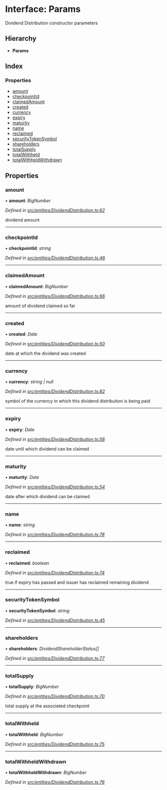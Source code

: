 # Interface: Params

Dividend Distribution constructor parameters

## Hierarchy

* **Params**

## Index

### Properties

* [amount](entities.params-10.md#amount)
* [checkpointId](entities.params-10.md#checkpointid)
* [claimedAmount](entities.params-10.md#claimedamount)
* [created](entities.params-10.md#created)
* [currency](entities.params-10.md#currency)
* [expiry](entities.params-10.md#expiry)
* [maturity](entities.params-10.md#maturity)
* [name](entities.params-10.md#name)
* [reclaimed](entities.params-10.md#reclaimed)
* [securityTokenSymbol](entities.params-10.md#securitytokensymbol)
* [shareholders](entities.params-10.md#shareholders)
* [totalSupply](entities.params-10.md#totalsupply)
* [totalWithheld](entities.params-10.md#totalwithheld)
* [totalWithheldWithdrawn](entities.params-10.md#totalwithheldwithdrawn)

## Properties

###  amount

• **amount**: *BigNumber*

*Defined in [src/entities/DividendDistribution.ts:62](https://github.com/PolymathNetwork/polymath-sdk/blob/73ecb26/src/entities/DividendDistribution.ts#L62)*

dividend amount

___

###  checkpointId

• **checkpointId**: *string*

*Defined in [src/entities/DividendDistribution.ts:46](https://github.com/PolymathNetwork/polymath-sdk/blob/73ecb26/src/entities/DividendDistribution.ts#L46)*

___

###  claimedAmount

• **claimedAmount**: *BigNumber*

*Defined in [src/entities/DividendDistribution.ts:66](https://github.com/PolymathNetwork/polymath-sdk/blob/73ecb26/src/entities/DividendDistribution.ts#L66)*

amount of dividend claimed so far

___

###  created

• **created**: *Date*

*Defined in [src/entities/DividendDistribution.ts:50](https://github.com/PolymathNetwork/polymath-sdk/blob/73ecb26/src/entities/DividendDistribution.ts#L50)*

date at which the dividend was created

___

###  currency

• **currency**: *string | null*

*Defined in [src/entities/DividendDistribution.ts:82](https://github.com/PolymathNetwork/polymath-sdk/blob/73ecb26/src/entities/DividendDistribution.ts#L82)*

symbol of the currency in which this dividend distribution is being paid

___

###  expiry

• **expiry**: *Date*

*Defined in [src/entities/DividendDistribution.ts:58](https://github.com/PolymathNetwork/polymath-sdk/blob/73ecb26/src/entities/DividendDistribution.ts#L58)*

date until which dividend can be claimed

___

###  maturity

• **maturity**: *Date*

*Defined in [src/entities/DividendDistribution.ts:54](https://github.com/PolymathNetwork/polymath-sdk/blob/73ecb26/src/entities/DividendDistribution.ts#L54)*

date after which dividend can be claimed

___

###  name

• **name**: *string*

*Defined in [src/entities/DividendDistribution.ts:78](https://github.com/PolymathNetwork/polymath-sdk/blob/73ecb26/src/entities/DividendDistribution.ts#L78)*

___

###  reclaimed

• **reclaimed**: *boolean*

*Defined in [src/entities/DividendDistribution.ts:74](https://github.com/PolymathNetwork/polymath-sdk/blob/73ecb26/src/entities/DividendDistribution.ts#L74)*

true if expiry has passed and issuer has reclaimed remaining dividend

___

###  securityTokenSymbol

• **securityTokenSymbol**: *string*

*Defined in [src/entities/DividendDistribution.ts:45](https://github.com/PolymathNetwork/polymath-sdk/blob/73ecb26/src/entities/DividendDistribution.ts#L45)*

___

###  shareholders

• **shareholders**: *DividendShareholderStatus[]*

*Defined in [src/entities/DividendDistribution.ts:77](https://github.com/PolymathNetwork/polymath-sdk/blob/73ecb26/src/entities/DividendDistribution.ts#L77)*

___

###  totalSupply

• **totalSupply**: *BigNumber*

*Defined in [src/entities/DividendDistribution.ts:70](https://github.com/PolymathNetwork/polymath-sdk/blob/73ecb26/src/entities/DividendDistribution.ts#L70)*

total supply at the associated checkpoint

___

###  totalWithheld

• **totalWithheld**: *BigNumber*

*Defined in [src/entities/DividendDistribution.ts:75](https://github.com/PolymathNetwork/polymath-sdk/blob/73ecb26/src/entities/DividendDistribution.ts#L75)*

___

###  totalWithheldWithdrawn

• **totalWithheldWithdrawn**: *BigNumber*

*Defined in [src/entities/DividendDistribution.ts:76](https://github.com/PolymathNetwork/polymath-sdk/blob/73ecb26/src/entities/DividendDistribution.ts#L76)*
